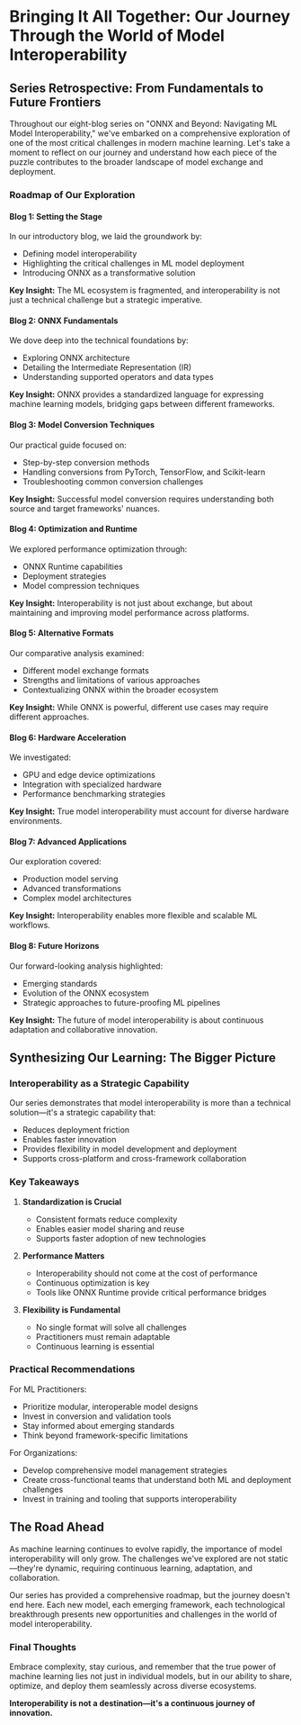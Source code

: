 # Bringing It All Together: Our Journey Through the World of Model Interoperability

## Series Retrospective: From Fundamentals to Future Frontiers

Throughout our eight-blog series on "ONNX and Beyond: Navigating ML Model Interoperability," we've embarked on a comprehensive exploration of one of the most critical challenges in modern machine learning. Let's take a moment to reflect on our journey and understand how each piece of the puzzle contributes to the broader landscape of model exchange and deployment.

### Roadmap of Our Exploration

#### Blog 1: Setting the Stage
In our introductory blog, we laid the groundwork by:
- Defining model interoperability
- Highlighting the critical challenges in ML model deployment
- Introducing ONNX as a transformative solution

**Key Insight:** The ML ecosystem is fragmented, and interoperability is not just a technical challenge but a strategic imperative.

#### Blog 2: ONNX Fundamentals
We dove deep into the technical foundations by:
- Exploring ONNX architecture
- Detailing the Intermediate Representation (IR)
- Understanding supported operators and data types

**Key Insight:** ONNX provides a standardized language for expressing machine learning models, bridging gaps between different frameworks.

#### Blog 3: Model Conversion Techniques
Our practical guide focused on:
- Step-by-step conversion methods
- Handling conversions from PyTorch, TensorFlow, and Scikit-learn
- Troubleshooting common conversion challenges

**Key Insight:** Successful model conversion requires understanding both source and target frameworks' nuances.

#### Blog 4: Optimization and Runtime
We explored performance optimization through:
- ONNX Runtime capabilities
- Deployment strategies
- Model compression techniques

**Key Insight:** Interoperability is not just about exchange, but about maintaining and improving model performance across platforms.

#### Blog 5: Alternative Formats
Our comparative analysis examined:
- Different model exchange formats
- Strengths and limitations of various approaches
- Contextualizing ONNX within the broader ecosystem

**Key Insight:** While ONNX is powerful, different use cases may require different approaches.

#### Blog 6: Hardware Acceleration
We investigated:
- GPU and edge device optimizations
- Integration with specialized hardware
- Performance benchmarking strategies

**Key Insight:** True model interoperability must account for diverse hardware environments.

#### Blog 7: Advanced Applications
Our exploration covered:
- Production model serving
- Advanced transformations
- Complex model architectures

**Key Insight:** Interoperability enables more flexible and scalable ML workflows.

#### Blog 8: Future Horizons
Our forward-looking analysis highlighted:
- Emerging standards
- Evolution of the ONNX ecosystem
- Strategic approaches to future-proofing ML pipelines

**Key Insight:** The future of model interoperability is about continuous adaptation and collaborative innovation.

## Synthesizing Our Learning: The Bigger Picture

### Interoperability as a Strategic Capability

Our series demonstrates that model interoperability is more than a technical solution—it's a strategic capability that:
- Reduces deployment friction
- Enables faster innovation
- Provides flexibility in model development and deployment
- Supports cross-platform and cross-framework collaboration

### Key Takeaways

1. **Standardization is Crucial**
   - Consistent formats reduce complexity
   - Enables easier model sharing and reuse
   - Supports faster adoption of new technologies

2. **Performance Matters**
   - Interoperability should not come at the cost of performance
   - Continuous optimization is key
   - Tools like ONNX Runtime provide critical performance bridges

3. **Flexibility is Fundamental**
   - No single format will solve all challenges
   - Practitioners must remain adaptable
   - Continuous learning is essential

### Practical Recommendations

For ML Practitioners:
- Prioritize modular, interoperable model designs
- Invest in conversion and validation tools
- Stay informed about emerging standards
- Think beyond framework-specific limitations

For Organizations:
- Develop comprehensive model management strategies
- Create cross-functional teams that understand both ML and deployment challenges
- Invest in training and tooling that supports interoperability

## The Road Ahead

As machine learning continues to evolve rapidly, the importance of model interoperability will only grow. The challenges we've explored are not static—they're dynamic, requiring continuous learning, adaptation, and collaboration.

Our series has provided a comprehensive roadmap, but the journey doesn't end here. Each new model, each emerging framework, each technological breakthrough presents new opportunities and challenges in the world of model interoperability.

### Final Thoughts

Embrace complexity, stay curious, and remember that the true power of machine learning lies not just in individual models, but in our ability to share, optimize, and deploy them seamlessly across diverse ecosystems.

**Interoperability is not a destination—it's a continuous journey of innovation.**
